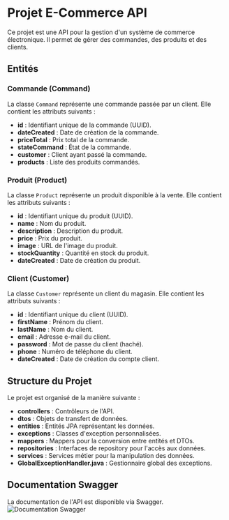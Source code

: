 # Projet E-Commerce API

Ce projet est une API pour la gestion d'un système de commerce électronique. Il permet de gérer des commandes, des produits et des clients.


## Entités

### Commande (Command)

La classe `Command` représente une commande passée par un client. Elle contient les attributs suivants :

- **id** : Identifiant unique de la commande (UUID).
- **dateCreated** : Date de création de la commande.
- **priceTotal** : Prix total de la commande.
- **stateCommand** : État de la commande.
- **customer** : Client ayant passé la commande.
- **products** : Liste des produits commandés.

### Produit (Product)

La classe `Product` représente un produit disponible à la vente. Elle contient les attributs suivants :

- **id** : Identifiant unique du produit (UUID).
- **name** : Nom du produit.
- **description** : Description du produit.
- **price** : Prix du produit.
- **image** : URL de l'image du produit.
- **stockQuantity** : Quantité en stock du produit.
- **dateCreated** : Date de création du produit.

### Client (Customer)

La classe `Customer` représente un client du magasin. Elle contient les attributs suivants :

- **id** : Identifiant unique du client (UUID).
- **firstName** : Prénom du client.
- **lastName** : Nom du client.
- **email** : Adresse e-mail du client.
- **password** : Mot de passe du client (haché).
- **phone** : Numéro de téléphone du client.
- **dateCreated** : Date de création du compte client.

## Structure du Projet

Le projet est organisé de la manière suivante :

- **controllers** : Contrôleurs de l'API.
- **dtos** : Objets de transfert de données.
- **entities** : Entités JPA représentant les données.
- **exceptions** : Classes d'exception personnalisées.
- **mappers** : Mappers pour la conversion entre entités et DTOs.
- **repositories** : Interfaces de repository pour l'accès aux données.
- **services** : Services métier pour la manipulation des données.
- **GlobalExceptionHandler.java** : Gestionnaire global des exceptions.


## Documentation Swagger

La documentation de l'API est disponible via Swagger.
![Documentation Swagger](URL_de_l'image)

